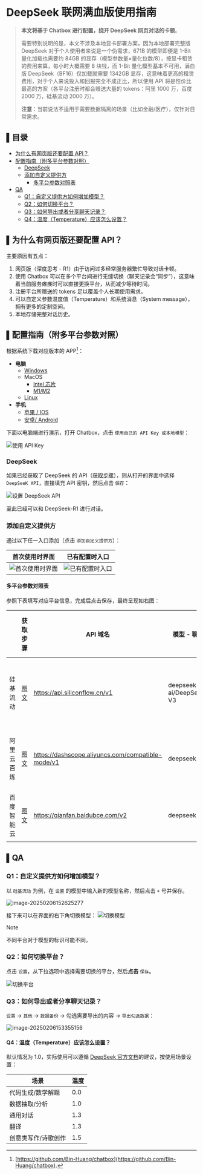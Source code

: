 # DeepSeek 联网满血版使用指南

> **本文将基于 Chatbox 进行配置，绕开 DeepSeek 网页对话的卡顿**。
>
> 需要特别说明的是，本文不涉及本地显卡部署方案，因为本地部署完整版 DeepSeek 对于个人使用者来说是一个伪需求，671B 的模型即便是 1-Bit 量化加载也需要约 84GB 的显存（模型参数量×量化位数/8），按显卡租赁的费用来算，每小时大概需要 8 块钱，而 1-Bit 量化模型基本不可用，满血版 DeepSeek（BF16）仅加载就需要 1342GB 显存，这意味着更高的租赁费用，对于个人来说投入和回报完全不成正比，所以使用 API 将是性价比最高的方案（各平台注册时都会赠送大量的 tokens：阿里 1000 万，百度 2000 万，硅基流动 2000 万）。
>
> **注意**：当前说法不适用于需要数据隔离的场景（比如金融/医疗），仅针对日常需求。

## ▌目录

- [为什么有网页版还要配置 API？](#为什么有网页版还要配置-api)
- [配置指南（附多平台参数对照）](#配置指南附多平台参数对照)
   - [DeepSeek](#deepseek)
   - [添加自定义提供方](#添加自定义提供方)
      - [多平台参数对照表](#多平台参数对照表)
- [QA](#qa)
   - [Q1：自定义提供方如何增加模型？](#q1自定义提供方如何增加模型)
   - [Q2：如何切换平台？](#q2如何切换平台)
   - [Q3：如何导出或者分享聊天记录？](#q3如何导出或者分享聊天记录)
   - [Q4：温度（Temperature）应该怎么设置？](#q4温度temperature应该怎么设置)

## ▌为什么有网页版还要配置 API？

主要原因有五点：

1. 网页版（深度思考 - R1）由于访问过多经常服务器繁忙导致对话卡顿。
2. 使用 Chatbox 可以在多个平台间进行无缝切换（聊天记录会“同步”），这意味着当前服务瘫痪时可以直接更换平台，从而减少等待时间。
3. 注册平台所赠送的 tokens 足以覆盖个人长期使用需求。
4. 可以自定义参数温度值（Temperature）和系统消息（System message），拥有更多的定制空间。
5. 本地存储完整对话历史。

## ▌配置指南（附多平台参数对照）

根据系统下载对应版本的 APP[^1]：

- **电脑**
  - [Windows](https://chatboxai.app/?c=download-windows)
  - MacOS
    - [Intel 芯片](https://chatboxai.app/?c=download-mac-intel)
    - [M1/M2](https://chatboxai.app/?c=download-mac-aarch)
  - [Linux](https://chatboxai.app/?c=download-linux)
- **手机**
  - [苹果 / IOS](https://apps.apple.com/app/chatbox-ai/id6471368056)
  - [安卓/ Android](https://chatboxai.app/install?download=android_apk)

[^1]: [https://github.com/Bin-Huang/chatbox](https://github.com/Bin-Huang/chatbox).

下面以电脑端进行演示，打开 Chatbox，点击 `使用自己的 API Key 或本地模型`：

![使用 API Key](./assets/image-20250206112612860.png)

### DeepSeek

如果已经获取了 DeepSeek 的 API（[获取步骤](./Deepseek%20API%20的获取与对话示例.md#-deepseek-官方)），则从打开的界面中选择 `DeepSeeK API`，直接填充 API 密钥，然后点击 `保存`：

![设置 DeepSeek API](./assets/image-20250206114220266.png)

至此已经可以和 DeepSeek-R1 进行对话。

### 添加自定义提供方

通过以下任一入口添加（点击 `添加自定义提供方`）：

| 首次使用时界面                                          | 已有配置时入口                                          |
| ------------------------------------------------------- | ------------------------------------------------------- |
| ![首次使用时界面](./assets/image-20250206112642637.png) | ![已有配置时入口](./assets/image-20250206120447013.png) |

#### 多平台参数对照表

参照下表填写对应平台信息，完成后点击保存，最终呈现如右图：

|            | 获取步骤                                                    | API 域名                                          | 模型 - 聊天             | 模型 - 推理             | 设置 - 推理                                              |
| ---------- | ----------------------------------------------------------- | ------------------------------------------------- | ----------------------- | ----------------------- | -------------------------------------------------------- |
| 硅基流动   | [图文](./Deepseek%20API%20的获取与对话示例.md#-硅基流动-)   | https://api.siliconflow.cn/v1                     | deepseek-ai/DeepSeek-V3 | deepseek-ai/DeepSeek-R1 | ![设置 - 硅基流动](./assets/image-20250206113805132.png) |
| 阿里云百炼 | [图文](./Deepseek%20API%20的获取与对话示例.md#-阿里云百炼-) | https://dashscope.aliyuncs.com/compatible-mode/v1 | deepseek-v3             | deepseek-r1             | ![设置 - 阿里云](./assets/image-20250206115713516.png)   |
| 百度智能云 | [图文](./Deepseek%20API%20的获取与对话示例.md#-百度智能云-) | https://qianfan.baidubce.com/v2                   | deepseek-v3             | deepseek-r1             | ![设置 - 百度](./assets/image-20250206120017418.png)     |

## ▌QA

### Q1：自定义提供方如何增加模型？

以 `硅基流动` 为例，在 `设置` 的模型中输入新的模型名称，然后点击 `+` 号并保存。

![image-20250206152625277](./assets/image-20250206152625277.png)

接下来可以在界面的右下角切换模型：
![切换模型](./assets/image-20250206152810904.png)

> [!note]
>
> 不同平台对于模型的标识可能不同。

### Q2：如何切换平台？

点击 `设置`，从下拉选项中选择需要切换的平台，然后**点击** `保存`。

![切换平台](./assets/image-20250206152431349.png)

### Q3：如何导出或者分享聊天记录？

`设置` -> `其他` -> `数据备份` -> 勾选需要导出的内容 -> `导出勾选数据`：

![image-20250206153355156](./assets/image-20250206153355156.png)

#### Q4：温度（Temperature）应该怎么设置？

默认情况为 1.0，实际使用可以遵循 [DeepSeek 官方文档](https://api-docs.deepseek.com/zh-cn/quick_start/parameter_settings)的建议，按使用场景设置：

| 场景                | 温度 |
| ------------------- | ---- |
| 代码生成/数学解题   | 0.0  |
| 数据抽取/分析       | 1.0  |
| 通用对话            | 1.3  |
| 翻译                | 1.3  |
| 创意类写作/诗歌创作 | 1.5  |

